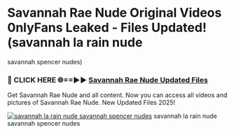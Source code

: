 # Savannah Rae Nude Original Videos 0nlyFans Leaked - Files Updated! (savannah la rain nude<br>
savannah spencer nudes)

<h3>🔴 CLICK HERE 🌐==►► <a href="https://tinyurl.com/2p9ay9w9" rel="nofollow">Savannah Rae Nude Updated Files</a></h3>

Get Savannah Rae Nude and all content. Now you can access all videos and pictures of Savannah Rae Nude. New Updated Files 2025!

[![savannah la rain nude<br>
savannah spencer nudes](https://i.imgur.com/KQgVmj3.gif)](https://tinyurl.com/2p9ay9w9)
savannah la rain nude<br>
savannah spencer nudes